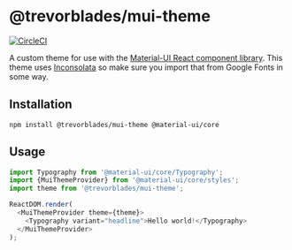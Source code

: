 # @trevorblades/mui-theme

[![CircleCI](https://circleci.com/gh/trevorblades/mui-theme.svg?style=shield)](https://circleci.com/gh/trevorblades/mui-theme)

A custom theme for use with the [Material-UI React component library](https://material-ui.com/). This theme uses [Inconsolata](https://fonts.google.com/specimen/Inconsolata) so make sure you import that from Google Fonts in some way.

## Installation

```
npm install @trevorblades/mui-theme @material-ui/core
```

## Usage

```js
import Typography from '@material-ui/core/Typography';
import {MuiThemeProvider} from '@material-ui/core/styles';
import theme from '@trevorblades/mui-theme';

ReactDOM.render(
  <MuiThemeProvider theme={theme}>
    <Typography variant="headline">Hello world!</Typography>
  </MuiThemeProvider>
);
```
